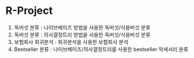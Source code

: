 # R-Project

1. 독버섯 분류 : 나이브베이즈 방법을 사용한 독버섯/식용버섯 분류
2. 독버섯 분류 : 의사결정트리 방법을 사용한 독버섯/식용버섯 분류
3. 보험회사 회귀분석 : 회귀분석을 사용한 보험회사 분석
4. Bestseller 분류 : 나이브베이즈/의사결정트리를 사용한 bestseller 악세서리 분류 
